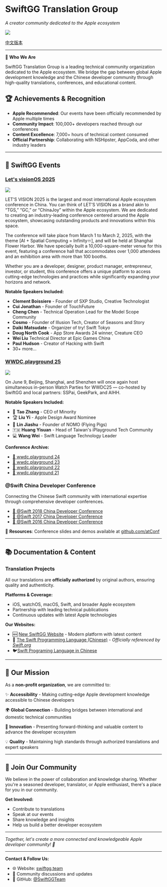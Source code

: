 # SwiftGG Translation Group

*A creator community dedicated to the Apple ecosystem*

![](https://jin.cr/banner.png)

[中文版本](https://github.com/SwiftGGTeam/.github/blob/main/profile/README_CN.md)

------

🎯 **Who We Are**

SwiftGG Translation Group is a leading technical community organization dedicated to the Apple ecosystem. We bridge the gap between global Apple development knowledge and the Chinese developer community through high-quality translations, conferences, and educational content.

## 🏆 Achievements & Recognition

- **Apple Recommended**: Our events have been officially recommended by Apple multiple times
- **Community Impact**: 100,000+ developers reached through our conferences
- **Content Excellence**: 7,000+ hours of technical content consumed
- **Official Partnership**: Collaborating with NSHipster, AppCoda, and other industry leaders

------

## 🎪 SwiftGG Events

### [Let's visionOS 2025](https://letsvision.swiftgg.team/)
![](https://jin.cr/vision.png)

LET’S VISION 2025 is the largest and most international Apple ecosystem conference in China. You can think of LET’S VISION as a brand akin to “TGS,” “GC,” or “ChinaJoy” within the Apple ecosystem. We are dedicated to creating an industry-leading conference centered around the Apple ecosystem, showcasing outstanding products and innovations within this space. 

The conference will take place from March 1 to March 2, 2025, with the theme [AI + Spatial Computing = Infinity♾️], and will be held at Shanghai Flower Harbor. We have specially built a 10,000-square-meter venue for this event, featuring a conference hall that accommodates over 1,000 attendees and an exhibition area with more than 100 booths. 

Whether you are a developer, designer, product manager, entrepreneur, investor, or student, this conference offers a unique platform to access cutting-edge technologies and practices while significantly expanding your horizons and network.

**Notable Speakers Included:**

* **Clement Boissiere** - Founder of SXP Studio, Creative Technologist
* **Cui Jonathan** - Founder of TouchFuture
* **Cheng Chen** - Technical Operation Lead for the Model Scope Community
* **Cosmo** - Founder of Illusion Tech, Creator of Seasons and Story
* **Daiki Matsudate** - Organizer of try! Swift Tokyo
* **Doug North Cook** - App Store Awards 24 winner, Creature CEO
* **Wei Liu** Technical Director at Epic Games China
* **Paul Hudson** - Creator of Hacking with Swift
* 30+ more...

### [WWDC.playground 25](https://wwdc25.swiftgg.team/)
![](https://jin.cr/dc.png)

On June 9, Beijing, Shanghai, and Shenzhen will once again host simultaneous in-person Watch Parties for WWDC25 — co-hosted by SwiftGG and local partners: SSPai, GeekPark, and AIHH.

**Notable Speakers Included:**

- 🎤 **Tao Zhang** - CEO of Minority
- 🏆 **Liu Yi** - Apple Design Award Nominee
- 📸 **Lin Jiashu** - Founder of NOMO (Flying Pigs)
- 🇹🇼 **Huang Yisuan** - Head of Taiwan's iPlayground Tech Community
- 💻 **Wang Wei** - Swift Language Technology Leader

**Conference Archive:**

- [🎯 wwdc.playground 24](https://wwdc24.swiftgg.team/en/)
- [🎯 wwdc.playground 23](https://wwdc23.swiftgg.team/)
- [🎯 wwdc.playground 22](https://wwdc22.swiftgg.team/)
- [🎯 wwdc.playground 21](https://wwdc21.swiftgg.team/)

### @Swift China Developer Conference

Connecting the Chinese Swift community with international expertise through comprehensive developer conferences.

- [📱 @Swift 2018 China Developer Conference](https://atswift2018.swiftgg.team/)
- [📱 @Swift 2017 China Developer Conference](https://atswift2017.swiftgg.team/)
- [📱 @Swift 2016 China Developer Conference](https://atswift2016.swiftgg.team/)

📂 **Resources**: Conference slides and demos available at [github.com/atConf](https://github.com/atConf)

------

## 📚 Documentation & Content

### Translation Projects

All our translations are **officially authorized** by original authors, ensuring quality and authenticity.

**Platforms & Coverage:**

- iOS, watchOS, macOS, Swift, and broader Apple ecosystem
- Partnership with leading technical publications
- Continuous updates with latest Apple technologies

**Our Websites:**

- 🆕 [New SwiftGG Website](https://swiftgg.team/) - Modern platform with latest content
- 📖 [The Swift Programming Language (Chinese)](https://doc.swiftgg.team) - *Officially referenced by [Swift.org](https://swift.org/documentation/#the-swift-programming-language)*
- 🐦[Swift Programing Language in Chinese](https://swift.swiftgg.team)

------

## 🌟 Our Mission

As a **non-profit organization**, we are committed to:

✨ **Accessibility** - Making cutting-edge Apple development knowledge accessible to Chinese developers

🌍 **Global Connection** - Building bridges between international and domestic technical communities

🚀 **Innovation** - Presenting forward-thinking and valuable content to advance the developer ecosystem

💡 **Quality** - Maintaining high standards through authorized translations and expert speakers

------

## 🤝 Join Our Community

We believe in the power of collaboration and knowledge sharing. Whether you're a seasoned developer, translator, or Apple enthusiast, there's a place for you in our community.

**Get Involved:**

- Contribute to translations
- Speak at our events
- Share knowledge and insights
- Help us build a better developer ecosystem

------

*Together, let's create a more connected and knowledgeable Apple developer community! 🍎*

------

**Contact & Follow Us:**

- 🌐 Website: [swiftgg.team](https://swiftgg.team/)
- 📧 Community discussions and updates
- 🐙 GitHub: [@SwiftGGTeam](https://github.com/SwiftGGTeam)
